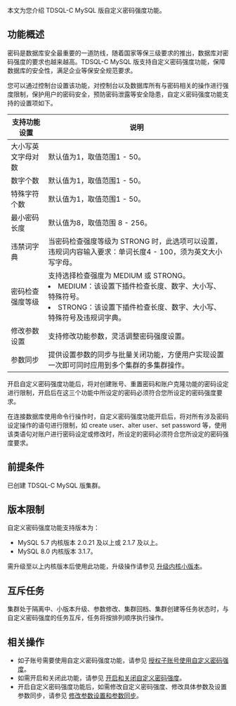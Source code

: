 本文为您介绍 TDSQL-C MySQL 版自定义密码强度功能。

## 功能概述
密码是数据库安全最重要的一道防线，随着国家等保三级要求的推出，数据库对密码强度的要求也越来越高。TDSQL-C MySQL 版支持自定义密码强度功能，保障数据库的安全性，满足企业等保安全规范要求。

您可以通过控制台设置该功能，对控制台以及数据库所有与密码相关的操作进行强度限制，保护用户的密码安全，预防密码泄露等安全隐患，自定义密码强度功能支持的设置项如下。

| 支持功能设置 | 说明 | 
|---------|---------|
| 大小写英文字母对数 | 默认值为1，取值范围1 - 50。 | 
| 数字个数 | 默认值为1，取值范围1 - 50。 | 
| 特殊字符个数 | 默认值为1，取值范围1 - 50。 | 
| 最小密码长度 | 默认值为8，取值范围 8 - 256。 | 
| 违禁词字典 |         当密码检查强度等级为 STRONG 时，此选项可以设置，违规词内容输入要求：单词长度4 - 100，须为英文大小写字母。 | 
| 密码检查强度等级 | 支持选择检查强度为 MEDIUM 或 STRONG。<li>MEDIUM：该设置下插件检查长度、数字、大小写、特殊符号。</li><li>STRONG：该设置下插件检查长度、数字、大小写、特殊符号及违规词字典。</li> | 
| 修改参数设置 | 支持修改功能参数，灵活调整密码强度设置。 |
| 参数同步 | 提供设置参数的同步与批量关闭功能，方便用户实现设置一次即可同时应用到多个集群的多集群操作。 | 


开启自定义密码强度功能后，将对创建账号、重置密码和账户克隆功能的密码设定进行限制，开启后在这三个功能中所设定的密码必须符合您所设定的密码强度要求。

在连接数据库使用命令行操作时，自定义密码强度功能开启后，将对所有涉及密码设定操作的语句进行限制，如 create user、alter user、set password 等，使用该类语句对账户进行密码设定或修改时，所设定的密码必须符合您所设定的密码强度要求。

## 前提条件
已创建 TDSQL-C MySQL 版集群。

## 版本限制
自定义密码强度功能支持版本为：
- MySQL 5.7 内核版本 2.0.21 及以上或 2.1.7 及以上。
- MySQL 8.0 内核版本 3.1.7。

需升级至以上内核版本后使用此功能，升级操作请参见 [升级内核小版本](https://cloud.tencent.com/document/product/1003/61541)。

## 互斥任务
集群处于隔离中、小版本升级、参数修改、集群回档、集群创建等任务状态时，与自定义密码强度的任务互斥，任务将按排列顺序执行操作。

## 相关操作
- 如子账号需要使用自定义密码强度功能，请参见 [授权子账号使用自定义密码强度](https://cloud.tencent.com/document/product/1003/79691)。
- 如需开启和关闭此功能，请参见 [开启和关闭自定义密码强度](https://cloud.tencent.com/document/product/1003/79692)。
- 开启自定义密码强度功能后，如需修改自定义密码强度、修改具体参数及设置参数同步，请参见 [修改参数设置和参数同步](https://cloud.tencent.com/document/product/1003/79693)。

